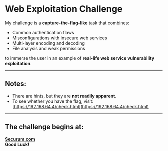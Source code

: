 # Web Exploitation Challenge

My challenge is a **capture-the-flag-like** task that combines:

- Common authentication flaws  
- Misconfigurations with insecure web services  
- Multi-layer encoding and decoding  
- File analysis and weak permissions  

to immerse the user in an example of **real-life web service vulnerability exploitation**.

---

## Notes:

- There are hints, but they are **not readily apparent**.  
- To see whether you have the flag, visit: [https://192.168.64.4/check.html](https://192.168.64.4/check.html)

---

## The challenge begins at:

**[Securum.com](http://Securum.com)**  
**Good Luck!**
